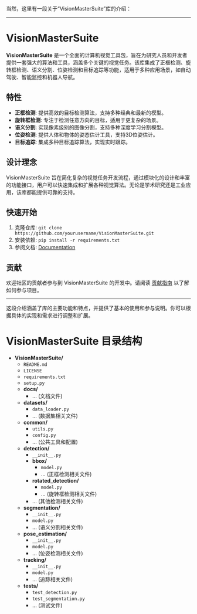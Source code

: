 当然，这里有一段关于“VisionMasterSuite”库的介绍：

---

# VisionMasterSuite

**VisionMasterSuite** 是一个全面的计算机视觉工具包，旨在为研究人员和开发者提供一套强大的算法和工具，涵盖多个关键的视觉任务。该库集成了正框检测、旋转框检测、语义分割、位姿检测和目标追踪等功能，适用于多种应用场景，如自动驾驶、智能监控和机器人导航。

## 特性

- **正框检测**: 提供高效的目标检测算法，支持多种经典和最新的模型。
- **旋转框检测**: 专注于检测任意方向的目标，适用于更复杂的场景。
- **语义分割**: 实现像素级别的图像分割，支持多种深度学习分割模型。
- **位姿检测**: 提供人体和物体的姿态估计工具，支持3D位姿估计。
- **目标追踪**: 集成多种目标追踪算法，实现实时跟踪。

## 设计理念

VisionMasterSuite 旨在简化复杂的视觉任务开发流程，通过模块化的设计和丰富的功能接口，用户可以快速集成和扩展各种视觉算法。无论是学术研究还是工业应用，该库都能提供可靠的支持。

## 快速开始

1. 克隆仓库: `git clone https://github.com/yourusername/VisionMasterSuite.git`
2. 安装依赖: `pip install -r requirements.txt`
3. 参阅文档: [Documentation](./docs/README.md)

## 贡献

欢迎社区的贡献者参与到 VisionMasterSuite 的开发中。请阅读 [贡献指南](./CONTRIBUTING.md) 以了解如何参与项目。

---

这段介绍涵盖了库的主要功能和特点，并提供了基本的使用和参与说明。你可以根据具体的实现和需求进行调整和扩展。

# VisionMasterSuite 目录结构

- **VisionMasterSuite/**
  - `README.md`
  - `LICENSE`
  - `requirements.txt`
  - `setup.py`
  - **docs/**
    - ... (文档文件)
  - **datasets/**
    - `data_loader.py`
    - ... (数据集相关文件)
  - **common/**
    - `utils.py`
    - `config.py`
    - ... (公共工具和配置)
  - **detection/**
    - `__init__.py`
    - **bbox/**
      - `model.py`
      - ... (正框检测相关文件)
    - **rotated_detection/**
      - `model.py`
      - ... (旋转框检测相关文件)
    - ... (其他检测相关文件)
  - **segmentation/**
    - `__init__.py`
    - `model.py`
    - ... (语义分割相关文件)
  - **pose_estimation/**
    - `__init__.py`
    - `model.py`
    - ... (位姿检测相关文件)
  - **tracking/**
    - `__init__.py`
    - `model.py`
    - ... (追踪相关文件)
  - **tests/**
    - `test_detection.py`
    - `test_segmentation.py`
    - ... (测试文件)



